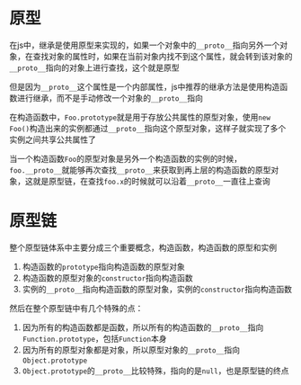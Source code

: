 # 原型
在js中，继承是使用原型来实现的，如果一个对象中的`__proto__`指向另外一个对象，在查找对象的属性时，如果在当前对象内找不到这个属性，就会转到该对象的`__proto__`指向的对象上进行查找，这个就是原型

但是因为`__proto__`这个属性是一个内部属性，js中推荐的继承方法是使用构造函数进行继承，而不是手动修改一个对象的`__proto__`指向

在构造函数中，`Foo.prototype`就是用于存放公共属性的原型对象，使用`new Foo()`构造出来的实例都通过`__proto__`指向这个原型对象，这样子就实现了多个实例之间共享公共属性了

当一个构造函数`Foo`的原型对象是另外一个构造函数的实例的时候，`foo.__proto__`就能够再次查找`__proto__`来获取到再上层的构造函数的原型对象，这就是原型链，在查找`foo.x`的时候就可以沿着`__proto__`一直往上查询

# 原型链
整个原型链体系中主要分成三个重要概念，构造函数，构造函数的原型和实例
1. 构造函数的`prototype`指向构造函数的原型对象
2. 构造函数的原型对象的`constructor`指向构造函数
3. 实例的`__proto__`指向构造函数的原型对象，实例的`constructor`指向构造函数

然后在整个原型链中有几个特殊的点：
1. 因为所有的构造函数都是函数，所以所有的构造函数的`__proto__`指向`Function.prototype`，包括`Function`本身
2. 因为所有的原型对象都是对象，所以原型对象的`__proto__`指向`Object.prototype`
3. `Object.prototype`的`__proto__`比较特殊，指向的是`null`，也是原型链的终点
